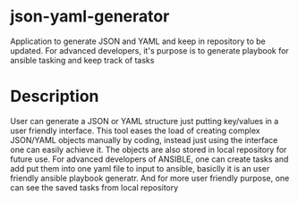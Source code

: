 # json-yaml-generator
Application to generate JSON and YAML and keep in repository to be updated. For advanced developers, it's purpose is to generate playbook for ansible tasking and keep track of tasks

# Description
User can generate a JSON or YAML structure just putting key/values in a user friendly interface. This tool eases the load of creating complex JSON/YAML objects manually by coding, instead just using the interface one can easily achieve it. The objects are also stored in local repository for future use.
For advanced developers of ANSIBLE, one can create tasks and add put them into one yaml file to input to ansible, basiclly it is an user friendly ansible playbook generatr. And for more user friendly purpose, one can see the saved tasks from local repository
